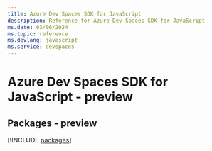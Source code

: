```yaml
---
title: Azure Dev Spaces SDK for JavaScript
description: Reference for Azure Dev Spaces SDK for JavaScript
ms.date: 03/06/2024
ms.topic: reference
ms.devlang: javascript
ms.service: devspaces
---
```

# Azure Dev Spaces SDK for JavaScript - preview
## Packages - preview
[!INCLUDE [packages](dev-spaces-index.md)]